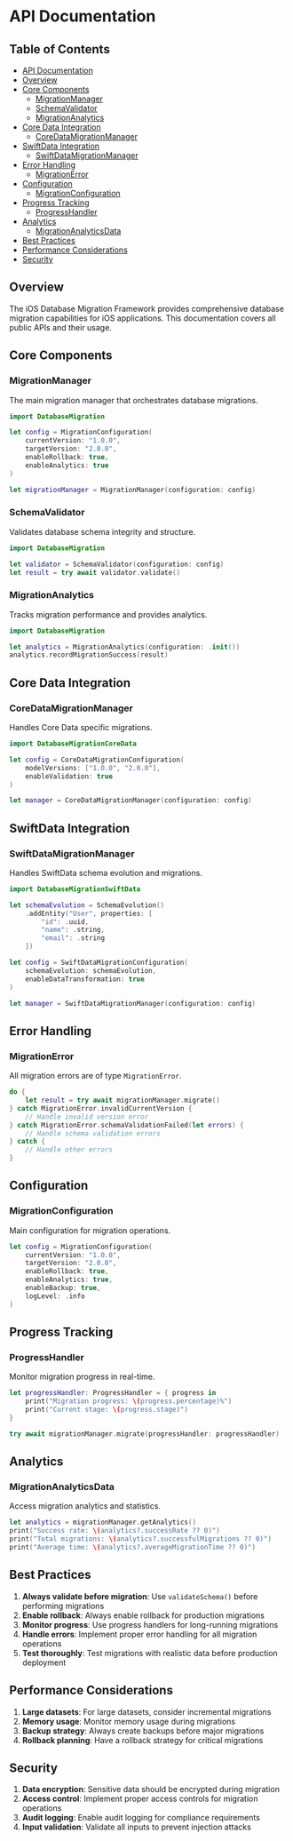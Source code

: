 # API Documentation

<!-- TOC START -->
## Table of Contents
- [API Documentation](#api-documentation)
- [Overview](#overview)
- [Core Components](#core-components)
  - [MigrationManager](#migrationmanager)
  - [SchemaValidator](#schemavalidator)
  - [MigrationAnalytics](#migrationanalytics)
- [Core Data Integration](#core-data-integration)
  - [CoreDataMigrationManager](#coredatamigrationmanager)
- [SwiftData Integration](#swiftdata-integration)
  - [SwiftDataMigrationManager](#swiftdatamigrationmanager)
- [Error Handling](#error-handling)
  - [MigrationError](#migrationerror)
- [Configuration](#configuration)
  - [MigrationConfiguration](#migrationconfiguration)
- [Progress Tracking](#progress-tracking)
  - [ProgressHandler](#progresshandler)
- [Analytics](#analytics)
  - [MigrationAnalyticsData](#migrationanalyticsdata)
- [Best Practices](#best-practices)
- [Performance Considerations](#performance-considerations)
- [Security](#security)
<!-- TOC END -->


## Overview

The iOS Database Migration Framework provides comprehensive database migration capabilities for iOS applications. This documentation covers all public APIs and their usage.

## Core Components

### MigrationManager

The main migration manager that orchestrates database migrations.

```swift
import DatabaseMigration

let config = MigrationConfiguration(
    currentVersion: "1.0.0",
    targetVersion: "2.0.0",
    enableRollback: true,
    enableAnalytics: true
)

let migrationManager = MigrationManager(configuration: config)
```

### SchemaValidator

Validates database schema integrity and structure.

```swift
import DatabaseMigration

let validator = SchemaValidator(configuration: config)
let result = try await validator.validate()
```

### MigrationAnalytics

Tracks migration performance and provides analytics.

```swift
import DatabaseMigration

let analytics = MigrationAnalytics(configuration: .init())
analytics.recordMigrationSuccess(result)
```

## Core Data Integration

### CoreDataMigrationManager

Handles Core Data specific migrations.

```swift
import DatabaseMigrationCoreData

let config = CoreDataMigrationConfiguration(
    modelVersions: ["1.0.0", "2.0.0"],
    enableValidation: true
)

let manager = CoreDataMigrationManager(configuration: config)
```

## SwiftData Integration

### SwiftDataMigrationManager

Handles SwiftData schema evolution and migrations.

```swift
import DatabaseMigrationSwiftData

let schemaEvolution = SchemaEvolution()
    .addEntity("User", properties: [
        "id": .uuid,
        "name": .string,
        "email": .string
    ])

let config = SwiftDataMigrationConfiguration(
    schemaEvolution: schemaEvolution,
    enableDataTransformation: true
)

let manager = SwiftDataMigrationManager(configuration: config)
```

## Error Handling

### MigrationError

All migration errors are of type `MigrationError`.

```swift
do {
    let result = try await migrationManager.migrate()
} catch MigrationError.invalidCurrentVersion {
    // Handle invalid version error
} catch MigrationError.schemaValidationFailed(let errors) {
    // Handle schema validation errors
} catch {
    // Handle other errors
}
```

## Configuration

### MigrationConfiguration

Main configuration for migration operations.

```swift
let config = MigrationConfiguration(
    currentVersion: "1.0.0",
    targetVersion: "2.0.0",
    enableRollback: true,
    enableAnalytics: true,
    enableBackup: true,
    logLevel: .info
)
```

## Progress Tracking

### ProgressHandler

Monitor migration progress in real-time.

```swift
let progressHandler: ProgressHandler = { progress in
    print("Migration progress: \(progress.percentage)%")
    print("Current stage: \(progress.stage)")
}

try await migrationManager.migrate(progressHandler: progressHandler)
```

## Analytics

### MigrationAnalyticsData

Access migration analytics and statistics.

```swift
let analytics = migrationManager.getAnalytics()
print("Success rate: \(analytics?.successRate ?? 0)")
print("Total migrations: \(analytics?.successfulMigrations ?? 0)")
print("Average time: \(analytics?.averageMigrationTime ?? 0)")
```

## Best Practices

1. **Always validate before migration**: Use `validateSchema()` before performing migrations
2. **Enable rollback**: Always enable rollback for production migrations
3. **Monitor progress**: Use progress handlers for long-running migrations
4. **Handle errors**: Implement proper error handling for all migration operations
5. **Test thoroughly**: Test migrations with realistic data before production deployment

## Performance Considerations

1. **Large datasets**: For large datasets, consider incremental migrations
2. **Memory usage**: Monitor memory usage during migrations
3. **Backup strategy**: Always create backups before major migrations
4. **Rollback planning**: Have a rollback strategy for critical migrations

## Security

1. **Data encryption**: Sensitive data should be encrypted during migration
2. **Access control**: Implement proper access controls for migration operations
3. **Audit logging**: Enable audit logging for compliance requirements
4. **Input validation**: Validate all inputs to prevent injection attacks

